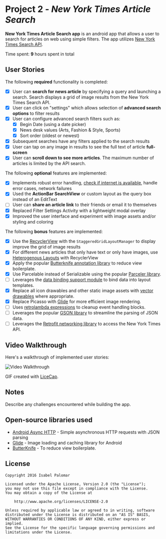 # Project 2 - *New York Times Article Search*

**New York Times Article Search app** is an android app that allows a user to search for articles on web using simple filters. The app utilizes [New York Times Search API](http://developer.nytimes.com/docs/read/article_search_api_v2).

Time spent: **9** hours spent in total

## User Stories

The following **required** functionality is completed:

* [x] User can **search for news article** by specifying a query and launching a search. Search displays a grid of image results from the New York Times Search API.
* [x] User can click on "settings" which allows selection of **advanced search options** to filter results
* [x] User can configure advanced search filters such as:
  * [x] Begin Date (using a date picker)
  * [x] News desk values (Arts, Fashion & Style, Sports)
  * [x] Sort order (oldest or newest)
* [x] Subsequent searches have any filters applied to the search results
* [x] User can tap on any image in results to see the full text of article **full-screen**
* [x] User can **scroll down to see more articles**. The maximum number of articles is limited by the API search.

The following **optional** features are implemented:

* [x] Implements robust error handling, [check if internet is available](http://guides.codepath.com/android/Sending-and-Managing-Network-Requests#checking-for-network-connectivity), handle error cases, network failures
* [x] Used the **ActionBar SearchView** or custom layout as the query box instead of an EditText
* [ ] User can **share an article link** to their friends or email it to themselves
* [x] Replaced Filter Settings Activity with a lightweight modal overlay
* [x] Improved the user interface and experiment with image assets and/or styling and coloring

The following **bonus** features are implemented:

* [x] Use the [RecyclerView](http://guides.codepath.com/android/Using-the-RecyclerView) with the `StaggeredGridLayoutManager` to display improve the grid of image results
* [x] For different news articles that only have text or only have images, use [Heterogenous Layouts](http://guides.codepath.com/android/Heterogenous-Layouts-inside-RecyclerView) with RecyclerView
* [x] Apply the popular [Butterknife annotation library](http://guides.codepath.com/android/Reducing-View-Boilerplate-with-Butterknife) to reduce view boilerplate.
* [x] Use Parcelable instead of Serializable using the popular [Parceler library](http://guides.codepath.com/android/Using-Parceler).
* [ ] Leverages the [data binding support module](http://guides.codepath.com/android/Applying-Data-Binding-for-Views) to bind data into layout templates.
* [x] Replace all icon drawables and other static image assets with [vector drawables](http://guides.codepath.com/android/Drawables#vector-drawables) where appropriate.
* [x] Replace Picasso with [Glide](http://inthecheesefactory.com/blog/get-to-know-glide-recommended-by-google/en) for more efficient image rendering.
* [ ] Uses [retrolambda expressions](http://guides.codepath.com/android/Lambda-Expressions) to cleanup event handling blocks.
* [ ] Leverages the popular [GSON library](http://guides.codepath.com/android/Using-Android-Async-Http-Client#decoding-with-gson-library) to streamline the parsing of JSON data.
* [ ] Leverages the [Retrofit networking library](http://guides.codepath.com/android/Consuming-APIs-with-Retrofit) to access the New York Times API.

## Video Walkthrough

Here's a walkthrough of implemented user stories:

<img src='http://i.imgur.com/link/to/your/gif/file.gif' title='Video Walkthrough' width='' alt='Video Walkthrough' />

GIF created with [LiceCap](http://www.cockos.com/licecap/).

## Notes

Describe any challenges encountered while building the app.

## Open-source libraries used

- [Android Async HTTP](https://github.com/loopj/android-async-http) - Simple asynchronous HTTP requests with JSON parsing
- [Glide](https://github.com/bumptech/glide) - Image loading and caching library for Android
- [ButterKnife](http://guides.codepath.com/android/Reducing-View-Boilerplate-with-Butterknife) - To reduce view boilerplate.

## License

    Copyright 2016 Isabel Palomar

    Licensed under the Apache License, Version 2.0 (the "License");
    you may not use this file except in compliance with the License.
    You may obtain a copy of the License at

        http://www.apache.org/licenses/LICENSE-2.0

    Unless required by applicable law or agreed to in writing, software
    distributed under the License is distributed on an "AS IS" BASIS,
    WITHOUT WARRANTIES OR CONDITIONS OF ANY KIND, either express or implied.
    See the License for the specific language governing permissions and
    limitations under the License.
